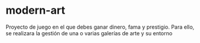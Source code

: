 # modern-art
Proyecto de juego en el que debes ganar dinero, fama y prestigio. Para ello, se realizara la gestión de una o varias galerías de arte y su entorno
